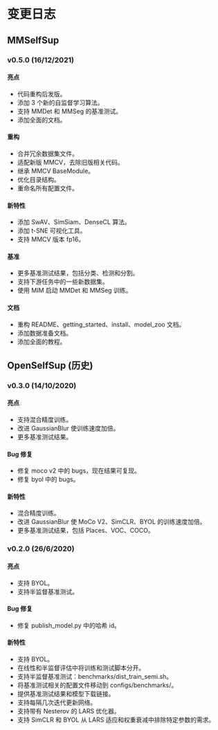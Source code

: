 # 变更日志

## MMSelfSup

### v0.5.0 (16/12/2021)

#### 亮点
* 代码重构后发版。
* 添加 3 个新的自监督学习算法。
* 支持 MMDet 和 MMSeg 的基准测试。
* 添加全面的文档。

#### 重构
* 合并冗余数据集文件。
* 适配新版 MMCV，去除旧版相关代码。
* 继承 MMCV BaseModule。
* 优化目录结构。
* 重命名所有配置文件。

#### 新特性
* 添加 SwAV、SimSiam、DenseCL 算法。
* 添加 t-SNE 可视化工具。
* 支持 MMCV 版本 fp16。

#### 基准
* 更多基准测试结果，包括分类、检测和分割。
* 支持下游任务中的一些新数据集。
* 使用 MIM 启动 MMDet 和 MMSeg 训练。

#### 文档
* 重构 README、getting_started、install、model_zoo 文档。
* 添加数据准备文档。
* 添加全面的教程。


## OpenSelfSup (历史)

### v0.3.0 (14/10/2020)

#### 亮点
* 支持混合精度训练。
* 改进 GaussianBlur 使训练速度加倍。
* 更多基准测试结果。

#### Bug 修复
* 修复 moco v2 中的 bugs，现在结果可复现。
* 修复 byol 中的 bugs。

#### 新特性
* 混合精度训练。
* 改进 GaussianBlur 使 MoCo V2、SimCLR、BYOL 的训练速度加倍。
* 更多基准测试结果，包括 Places、VOC、COCO。

### v0.2.0 (26/6/2020)

#### 亮点
* 支持 BYOL。
* 支持半监督基准测试。

#### Bug 修复
* 修复 publish_model.py 中的哈希 id。

#### 新特性

* 支持 BYOL。
* 在线性和半监督评估中将训练和测试脚本分开。
* 支持半监督基准测试：benchmarks/dist_train_semi.sh。
* 将基准测试相关的配置文件移动到 configs/benchmarks/。
* 提供基准测试结果和模型下载链接。
* 支持每隔几次迭代更新网络。
* 支持带有 Nesterov 的 LARS 优化器。
* 支持 SimCLR 和 BYOL 从 LARS 适应和权重衰减中排除特定参数的需求。

